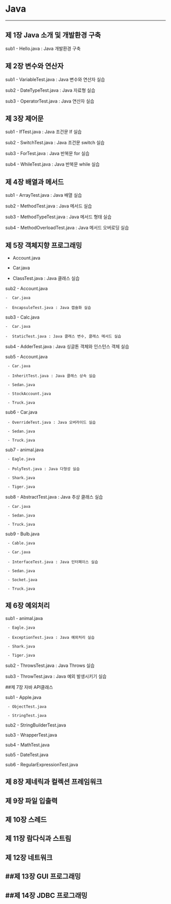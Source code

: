 # Java
---
제 1장 Java 소개 및 개발환경 구축
---
sub1 - Hello.java : Java 개발환경 구축

제 2장  변수와 연산자
---
sub1 - VariableTest.java : Java 변수와 연산자 실습

sub2 - DateTypeTest.java : Java 자료형 실습

sub3 - OperatorTest.java : Java 연산자 실습

제 3장 제어문
---
sub1 - IfTest.java : Java 조건문 If 실습

sub2 - SwitchTest.java : Java 조건문 switch 실습

sub3 - ForTest.java : Java 반복문 for 실습

sub4 - WhileTest.java : Java 반복문 while 실습


제 4장 배열과 메서드
---
sub1 - ArrayTest.java : Java 배열 실습

sub2 - MethodTest.java : Java 메서드 실습

sub3 - MethodTypeTest.java :  Java 메서드 형태 실습

sub4 - MethodOverloadTest.java :  Java 메서드 오버로딩 실습


제 5장 객체지향 프로그래밍
---
- Account.java

-  Car.java
       
-  ClassTest.java : Java 클래스 실습
       
sub2 - Account.java

    -  Car.java
       
    -  EncapsuleTest.java : Java 캡슐화 실습
       
sub3 - Calc.java

    -  Car.java
       
    -  StaticTest.java : Java 클래스 변수, 클래스 메서드 실습
       
sub4 - AdderTest.java :  Java 싱글톤 객체와 인스턴스 객체 실습 

sub5 - Account.java

     - Car.java
       
     - InheritTest.java : Java 클래스 상속 실습
       
     - Sedan.java
       
     - StockAccount.java
       
     - Truck.java
       
sub6 - Car.java

     - OverrideTest.java : Java 오버라이드 실습
       
     - Sedan.java
       
     - Truck.java
       
sub7 - animal.java

     - Eagle.java
       
     - PolyTest.java : Java 다형성 실습
       
     - Shark.java
       
     - Tiger.java
       
sub8 - AbstractTest.java : Java 추상 클래스 실습

     - Car.java
       
     - Sedan.java
       
     - Truck.java
       
sub9 - Bulb.java

     - Cable.java
       
     - Car.java
       
     - InterfaceTest.java : Java 인터페이스 실습
       
     - Sedan.java
       
     - Socket.java
       
     - Truck.java

제 6장 예외처리
---
sub1 - animal.java

     - Eagle.java
       
     - ExceptionTest.java : Java 예외처리 실습
       
     - Shark.java
       
     - Tiger.java 

sub2 - ThrowsTest.java : Java Throws 실습

sub3 - ThrowTest.java : Java 예외 발생시키기 실습

##제 7장 자바 API클래스

sub1 - Apple.java

     - ObjectTest.java
       
     - StringTest.java
       
sub2 - StringBuilderTest.java

sub3 - WrapperTest.java

sub4 - MathTest.java

sub5 - DateTest.java

sub6 - RegularExpressionTest.java

제 8장 제네릭과 컬렉션 프레임워크
---
제 9장 파일 입출력
---
제 10장 스레드
---
제 11장 람다식과 스트림
---
제 12장 네트워크
--
##제 13장 GUI 프로그래밍
---
##제 14장 JDBC 프로그래밍
---
